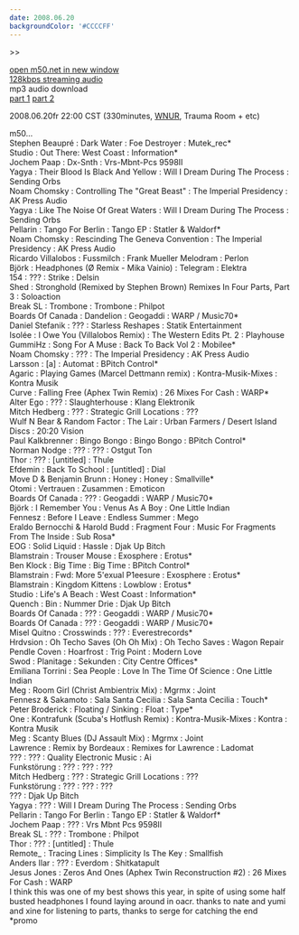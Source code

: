 ```yaml
---
date: 2008.06.20
backgroundColor: '#CCCCFF'
---
```


\>>

[open m50.net in new window  
](http://m50.net/)[128kbps streaming audio](http://m50.net/streamed/2008.06.20\(128\).ra)  
mp3 audio download  
[part 1](http://m50.net/streamed/2008.06.20pt1\(128\).mp3) [part 2](http://m50.net/streamed/2008.06.20pt2\(128\).mp3)  

2008.06.20fr 22:00 CST (330minutes, [WNUR](http://www.wnur.org/), Trauma Room + etc)

m50...  
Stephen Beaupré : Dark Water : Foe Destroyer : Mutek\_rec\*  
Studio : Out There: West Coast : Information\*  
Jochem Paap : Dx-Snth : Vrs-Mbnt-Pcs 9598II  
Yagya : Their Blood Is Black And Yellow : Will I Dream During The Process : Sending Orbs  
Noam Chomsky : Controlling The "Great Beast" : The Imperial Presidency : AK Press Audio  
Yagya : Like The Noise Of Great Waters : Will I Dream During The Process : Sending Orbs  
Pellarin : Tango For Berlin : Tango EP : Statler & Waldorf\*  
Noam Chomsky : Rescinding The Geneva Convention : The Imperial Presidency : AK Press Audio  
Ricardo Villalobos : Fussmilch : Frank Mueller Melodram : Perlon  
Björk : Headphones (Ø Remix - Mika Vainio) : Telegram : Elektra  
154 : ??? : Strike : Delsin  
Shed : Stronghold (Remixed by Stephen Brown) Remixes In Four Parts, Part 3 : Soloaction  
Break SL : Trombone : Trombone : Philpot  
Boards Of Canada : Dandelion : Geogaddi : WARP / Music70\*  
Daniel Stefanik : ??? : Starless Reshapes : Statik Entertainment  
Isolée : I Owe You (Villalobos Remix) : The Western Edits Pt. 2 : Playhouse  
GummiHz : Song For A Muse : Back To Back Vol 2 : Mobilee\*  
Noam Chomsky : ??? : The Imperial Presidency : AK Press Audio  
Larsson : \[a\] : Automat : BPitch Control\*  
Agaric : Playing Games (Marcel Dettmann remix) : Kontra-Musik-Mixes : Kontra Musik  
Curve : Falling Free (Aphex Twin Remix) : 26 Mixes For Cash : WARP\*  
Alter Ego : ??? : Slaughterhouse : Klang Elektronik  
Mitch Hedberg : ??? : Strategic Grill Locations : ???  
Wulf N Bear & Random Factor : The Lair : Urban Farmers / Desert Island Discs : 20:20 Vision  
Paul Kalkbrenner : Bingo Bongo : Bingo Bongo : BPitch Control\*  
Norman Nodge : ??? : ??? : Ostgut Ton  
Thor : ??? : \[untitled\] : Thule  
Efdemin : Back To School : \[untitled\] : Dial  
Move D & Benjamin Brunn : Honey : Honey : Smallville\*  
Otomi : Vertrauen : Zusammen : Emoticon  
Boards Of Canada : ??? : Geogaddi : WARP / Music70\*  
Björk : I Remember You : Venus As A Boy : One Little Indian  
Fennesz : Before I Leave : Endless Summer : Mego  
Eraldo Bernocchi & Harold Budd : Fragment Four : Music For Fragments From The Inside : Sub Rosa\*  
EOG : Solid Liquid : Hassle : Djak Up Bitch  
Blamstrain : Trouser Mouse : Exosphere : Erotus\*  
Ben Klock : Big Time : Big Time : BPitch Control\*  
Blamstrain : Fwd: More 5'exual P1eesure : Exosphere : Erotus\*  
Blamstrain : Kingdom Kittens : Lowblow : Erotus\*  
Studio : Life's A Beach : West Coast : Information\*  
Quench : Bin : Nummer Drie : Djak Up Bitch  
Boards Of Canada : ??? : Geogaddi : WARP / Music70\*  
Boards Of Canada : ??? : Geogaddi : WARP / Music70\*  
Misel Quitno : Crosswinds : ??? : Everestrecords\*  
Hrdvsion : Oh Techo Saves (Oh Oh Mix) : Oh Techo Saves : Wagon Repair  
Pendle Coven : Hoarfrost : Trig Point : Modern Love  
Swod : Planitage : Sekunden : City Centre Offices\*  
Emiliana Torrini : Sea People : Love In The Time Of Science : One Little Indian  
Meg : Room Girl (Christ Ambientrix Mix) : Mgrmx : Joint  
Fennesz & Sakamoto : Sala Santa Cecilia : Sala Santa Cecilia : Touch\*  
Peter Broderick : Floating / Sinking : Float : Type\*  
One : Kontrafunk (Scuba's Hotflush Remix) : Kontra-Musik-Mixes : Kontra : Kontra Musik  
Meg : Scanty Blues (DJ Assault Mix) : Mgrmx : Joint  
Lawrence : Remix by Bordeaux : Remixes for Lawrence : Ladomat  
??? : ??? : Quality Electronic Music : Ai  
Funkstörung : ??? : ??? : ???  
Mitch Hedberg : ??? : Strategic Grill Locations : ???  
Funkstörung : ??? : ??? : ???  
??? : Djak Up Bitch  
Yagya : ??? : Will I Dream During The Process : Sending Orbs  
Pellarin : Tango For Berlin : Tango EP : Statler & Waldorf\*  
Jochem Paap : ??? : Vrs Mbnt Pcs 9598II  
Break SL : ??? : Trombone : Philpot  
Thor : ??? : \[untitled\] : Thule  
Remote\_ : Tracing Lines : Simplicity Is The Key : Smallfish  
Anders Ilar : ??? : Everdom : Shitkatapult  
Jesus Jones : Zeros And Ones (Aphex Twin Reconstruction #2) : 26 Mixes For Cash : WARP  
I think this was one of my best shows this year, in spite of using some half busted headphones I found laying around in oacr. thanks to nate and yumi and xine for listening to parts, thanks to serge for catching the end  
\*promo